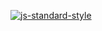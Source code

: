 [![js-standard-style](https://cdn.rawgit.com/feross/standard/master/badge.svg)](https://github.com/feross/standard)
